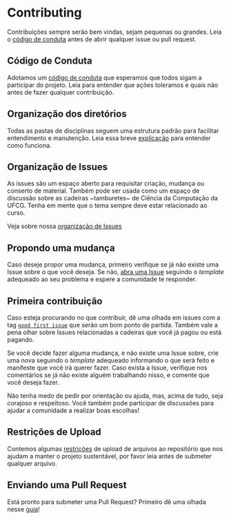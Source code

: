 # Contributing

Contribuições sempre serão bem vindas, sejam pequenas ou grandes. Leia o [código de conduta](https://github.com/OpenDevUFCG/Tamburetei/blob/master/CODE_OF_CONDUCT.md) antes de abrir qualquer issue ou pull request.

## Código de Conduta

Adotamos um [código de conduta](https://github.com/OpenDevUFCG/Tamburetei/blob/master/CODE_OF_CONDUCT.md) que esperamos que todos sigam a participar do projeto. Leia para entender que ações toleramos e quais não antes de fazer qualquer contribuição.

## Organização dos diretórios

Todas as pastas de disciplinas seguem uma estrutura padrão para facilitar entendimento e manutenção. Leia essa breve [explicação](https://github.com/OpenDevUFCG/Tamburetei/wiki/Organiza%C3%A7%C3%A3o-de-Diret%C3%B3rios) para entender como funciona.

## Organização de Issues

As issues são um espaço aberto para requisitar criação, mudança ou conserto de material. Também pode ser usada como um espaço de discussão sobre as cadeiras ~tamburetes~ de Ciência da Computação da UFCG. Tenha em mente que o tema sempre deve estar relacionado ao curso.

Veja sobre nossa [organização de Issues](https://github.com/OpenDevUFCG/Tamburetei/wiki/Organiza%C3%A7%C3%A3o-de-Issues)

## Propondo uma mudança

Caso deseje propor uma mudança, primeiro verifique se já não existe uma Issue sobre o que você deseja. Se não, [abra uma Issue](https://github.com/OpenDevUFCG/Tamburetei/issues/new) seguindo o *template* adequeado ao seu problema e espere a comunidade te responder.

## Primeira contribuição

Caso esteja procurando no que contribuir, dê uma olhada em issues com a tag [`good first issue`](https://github.com/OpenDevUFCG/Tamburetei/issues?q=is%3Aopen+is%3Aissue+label%3A%22Good+First+Issue%22) que serão um bom ponto de partida. Também vale a pena olhar sobre Issues relacionadas a cadeiras que você já pagou ou está pagando.

Se você decide fazer alguma mudança, e não existe uma Issue sobre, crie uma nova seguindo o *template* adequeado informando o que será feito e manifeste que você irá querer fazer. Caso exista a Issue, verifique nos comentários se já não existe alguém trabalhando nisso, e comente que você deseja fazer.

Não tenha medo de pedir por orientação ou ajuda, mas, acima de tudo, seja corajoso e respeitoso. Você também pode participar de discussões para ajudar a comunidade a realizar boas escolhas!

## Restrições de Upload

Contemos algumas [restrições](https://github.com/OpenDevUFCG/Tamburetei/wiki/Restri%C3%A7%C3%B5es-de-Upload) de upload de arquivos ao repositório que nos ajudam a manter o projeto sustentável, por favor leia antes de submeter qualquer arquivo.

## Enviando uma Pull Request

Está pronto para submeter uma Pull Request? Primeiro dê uma olhada nesse [guia](https://github.com/OpenDevUFCG/Tamburetei/wiki/Submetendo-uma-Pull-Request)!

